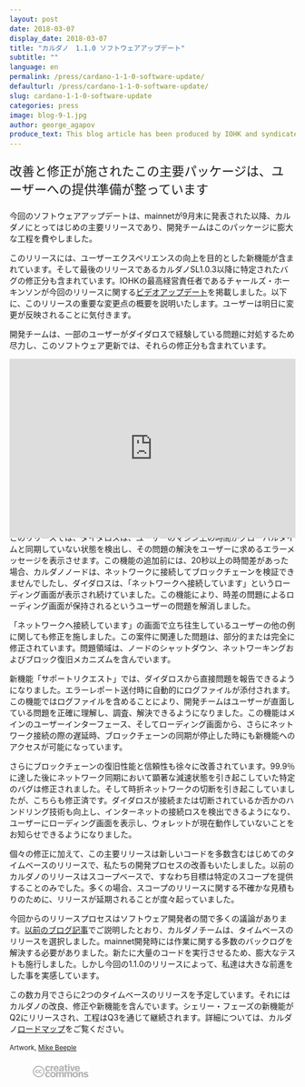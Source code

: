```yaml
---
layout: post
date: 2018-03-07
display_date: 2018-03-07
title: "カルダノ　1.1.0 ソフトウェアアップデート"
subtitle: ""
language: en
permalink: /press/cardano-1-1-0-software-update/
defaulturl: /press/cardano-1-1-0-software-update/
slug: cardano-1-1-0-software-update
categories: press
image: blog-9-1.jpg
author: george_agapov
produce_text: This blog article has been produced by IOHK and syndicated by Cardano Foundation for wider distribution.
---
```


<p style="font-size: 22px;">改善と修正が施されたこの主要パッケージは、ユーザーへの提供準備が整っています</p>

今回のソフトウェアアップデートは、mainnetが9月末に発表された以降、カルダノにとってはじめの主要リリースであり、開発チームはこのパッケージに膨大な工程を費やしました。<!--break-->

このリリースには、ユーザーエクスペリエンスの向上を目的とした新機能が含まれています。そして最後のリリースであるカルダノSL1.0.3以降に特定されたバグの修正分も含まれています。IOHKの最高経営責任者であるチャールズ・ホーキンソンが今回のリリースに関する[ビデオアップデート](https://www.pscp.tv/w/1dRJZeyZOagGB)を掲載しました。以下に、このリリースの重要な変更点の概要を説明いたします。ユーザーは明日に変更が反映されることに気付きます。

開発チームは、一部のユーザーがダイダロスで経験している問題に対処するため尽力し、このソフトウェア更新では、それらの修正分も含まれています。

<div class="videoframe">
  <iframe width="100%" height="315" src="https://www.youtube.com/embed/GLciKKGPeTg" frameborder="0" allowfullscreen=""></iframe>
</div>

このリリースでは、ダイダロスは、ユーザーのマシン上の時間がグローバルタイムと同期していない状態を検出し、その問題の解決をユーザーに求めるエラーメッセージを表示させます。この機能の追加前には、20秒以上の時間差があった場合、カルダノノードは、ネットワークに接続してブロックチェーンを検証できませんでしたし、ダイダロスは、「ネットワークへ接続しています」というローディング画面が表示され続けていました。この機能により、時差の問題によるローディング画面が保持されるというユーザーの問題を解消しました。

「ネットワークへ接続しています」の画面で立ち往生しているユーザーの他の例に関しても修正を施しました。この案件に関連した問題は、部分的または完全に修正されています。問題領域は、ノードのシャットダウン、ネットワーキングおよびブロック復旧メカニズムを含んでいます。

新機能「サポートリクエスト」では、ダイダロスから直接問題を報告できるようになりました。エラーレポート送付時に自動的にログファイルが添付されます。この機能ではログファイルを含めることにより、開発チームはユーザーが直面している問題を正確に理解し、調査、解決できるようになりました。この機能はメインのユーザーインターフェース、そしてローディング画面から、さらにネットワーク接続の際の遅延時、ブロックチェーンの同期が停止した時にも新機能へのアクセスが可能になっています。

さらにブロックチェーンの復旧性能と信頼性も徐々に改善されています。99.9％に達した後にネットワーク同期において顕著な減速状態を引き起こしていた特定のバグは修正されました。そして時折ネットワークの切断を引き起こしていましたが、こちらも修正済です。ダイダロスが接続または切断されているか否かのハンドリング技術も向上し、インターネットの接続ロスを検出できるようになり、ユーザーにローディング画面を表示し、ウォレットが現在動作していないことをお知らせできるようになりました。

個々の修正に加えて、この主要リリースは新しいコードを多数含むはじめてのタイムベースのリリースで、私たちの開発プロセスの改善もいたしました。以前のカルダノのリリースはスコープベースで、すなわち目標は特定のスコープを提供することのみでした。多くの場合、スコープのリリースに関する不確かな見積もりのために、リリースが延期されることが度々起っていました。

今回からのリリースプロセスはソフトウェア開発者の間で多くの議論があります。[以前のブログ記事](https://cardanofoundation.org/ja/press/what-is-our-release-strategy-for-cardano/)でご説明したとおり、カルダノチームは、タイムベースのリリースを選択しました。mainnet開発時には作業に関する多数のバックログを解決する必要がありました。新たに大量のコードを実行させるため、膨大なテストも施行しました。しかし今回の1.1.0のリリースによって、私達は大きな前進をした事を実感しています。

この数カ月でさらに2つのタイムベースのリリースを予定しています。それにはカルダノの改良、修正や新機能を含んでいます。シェリー・フェーズの新機能がQ2にリリースされ、工程はQ3を通じて継続されます。詳細については、カルダノ[ロードマップ](https://cardanoroadmap.com/jp/)をご覧ください。

<small>
  Artwork, 
  <a href="https://creativecommons.org/licenses/by/4.0/" title="Creative Commons" target="_blank">
    <i class="fa fa-creative-commons" aria-hidden="true"></i>
  </a>
  <a href="http://www.beeple-crap.com" target="_blank">Mike Beeple</a>
</small>

<figure class="alignleft">
  <img src="/images/blog/blog-8-7.png" alt="Alfred and Yvonne" width="100" height="">
</figure>

<style type="text/css">
  .videoframe {
    position: relative;
    padding-bottom: 56.25%;
    padding-top: 0px;
    height: 0;
    margin-bottom: 20px;
  }
</style>